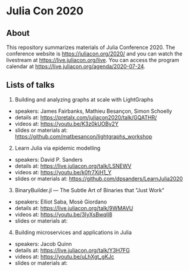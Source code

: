 # Julia Con 2020

## About

This repository summarizes materials of Julia Conference 2020. The conference website is
https://juliacon.org/2020/ and you can watch the livestream at
https://live.juliacon.org/live. You can access the program calendar at https://live.juliacon.org/agenda/2020-07-24.

## Lists of talks

1. Building and analyzing graphs at scale with LightGraphs

* speakers: James Fairbanks, Mathieu Besançon, Simon Schoelly
* details at: https://pretalx.com/juliacon2020/talk/GQATHR/
* videos at: https://youtu.be/K3z0kUOBy2Y
* slides or materials at: https://github.com/matbesancon/lightgraphs_workshop

2. Learn Julia via epidemic modelling

* speakers: David P. Sanders
* details at: https://live.juliacon.org/talk/LSNEWV
* videos at: https://youtu.be/k0fr7XjH1_Y
* slides or materials at: https://github.com/dpsanders/LearnJulia2020

3. BinaryBuilder.jl — The Subtle Art of Binaries that "Just Work"

* speakers: Elliot Saba, Mosè Giordano
* details at: https://live.juliacon.org/talk/9WMAVU
* videos at: https://youtu.be/3IyXsBwqll8
* slides or materials at:

4. Building microservices and applications in Julia

* speakers: Jacob Quinn
* details at: https://live.juliacon.org/talk/Y3H7FG
* videos at: https://youtu.be/uLhXgt_gKJc
* slides or materials at:




